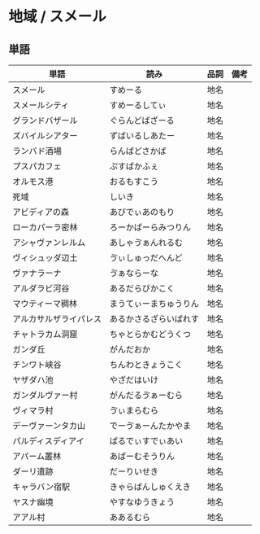 # 地域 / スメール

## 単語

|単語|読み|品詞|備考|
|---|---|---|---|
|スメール|すめーる|地名||
|スメールシティ|すめーるしてぃ|地名||
|グランドバザール|ぐらんどばざーる|地名||
|ズバイルシアター|ずばいるしあたー|地名||
|ランバド酒場|らんばどさかば|地名||
|プスパカフェ|ぷすぱかふぇ|地名||
|オルモス港|おるもすこう|地名||
|死域|しいき|地名||
|アビディアの森|あびでぃあのもり|地名||
|ローカパーラ密林|ろーかぱーらみつりん|地名||
|アシャヴァンレルム|あしゃゔぁんれるむ|地名||
|ヴィシュッダ辺土|ゔぃしゅっだへんど|地名||
|ヴァナラーナ|ゔぁならーな|地名||
|アルダラビ河谷|あるだらびかこく|地名||
|マウティーマ稠林|まうてぃーまちゅうりん|地名||
|アルカサルザライパレス|あるかさるざらいぱれす|地名||
|チャトラカム洞窟|ちゃとらかむどうくつ|地名||
|ガンダ丘|がんだおか|地名||
|チンワト峡谷|ちんわときょうこく|地名||
|ヤザダハ池|やざだはいけ|地名||
|ガンダルヴァー村|がんだるゔぁーむら|地名||
|ヴィマラ村|ゔぃまらむら|地名||
|デーヴァーンタカ山|でーゔぁーんたかやま|地名||
|パルディスディアイ|ぱるでぃすでぃあい|地名||
|アパーム叢林|あぱーむそうりん|地名||
|ダーリ遺跡|だーりいせき|地名||
|キャラバン宿駅|きゃらばんしゅくえき|地名||
|ヤスナ幽境|やすなゆうきょう|地名||
|アアル村|ああるむら|地名||